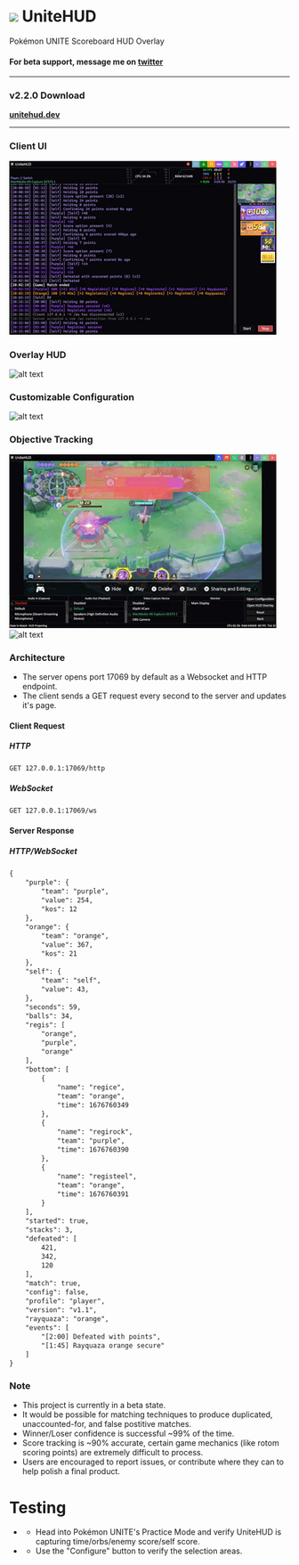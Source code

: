 # <img src='https://github.com/pidgy/UniteHUD/blob/master/assets/icon/icon.png' width='32'>  UniteHUD

Pokémon UNITE Scoreboard HUD Overlay

#### For beta support, message me on [twitter](https://twitter.com/pidgy_)
----
### v2.2.0 Download
**[unitehud.dev](https://unitehud.dev)**

----

### Client UI
![alt text](https://github.com/pidgy/unitehud/blob/master/.github/data/v2-ui.gif "UI")

### Overlay HUD
![alt text](https://github.com/pidgy/unitehud/blob/master/.github/data/v2-hud.gif "HUD")

### Customizable Configuration
![alt text](https://github.com/pidgy/unitehud/blob/master/.github/data/v2-projector.gif "Projector")

### Objective Tracking
![alt text](https://github.com/pidgy/unitehud/blob/master/.github/data/v2-registeel.gif "Registeel")
![alt text](https://github.com/pidgy/unitehud/blob/master/.github/data/v2-regieleki.gif "Regieleki")


### Architecture

- The server opens port 17069 by default as a Websocket and HTTP endpoint. 
- The client sends a GET request every second to the server and updates it's page.

#### Client Request
##### HTTP
```
GET 127.0.0.1:17069/http
```
##### WebSocket
```
GET 127.0.0.1:17069/ws
```

#### Server Response
##### HTTP/WebSocket
```
{
    "purple": {
        "team": "purple",
        "value": 254,
        "kos": 12
    },
    "orange": {
        "team": "orange",
        "value": 367,
        "kos": 21
    },
    "self": {
        "team": "self",
        "value": 43,
    },
    "seconds": 59,
    "balls": 34,
    "regis": [
        "orange",
        "purple",
        "orange"
    ],
    "bottom": [
        {
            "name": "regice",
            "team": "orange",
            "time": 1676760349
        },
        {
            "name": "regirock",
            "team": "purple",
            "time": 1676760390
        },
        {
            "name": "registeel",
            "team": "orange",
            "time": 1676760391
        }
    ],
    "started": true,
    "stacks": 3,
    "defeated": [
        421, 
        342, 
        120
    ],
    "match": true,
    "config": false,
    "profile": "player",
    "version": "v1.1",
    "rayquaza": "orange",
    "events": [
        "[2:00] Defeated with points", 
        "[1:45] Rayquaza orange secure"
    ]
}
```

### Note
- This project is currently in a beta state. 
- It would be possible for matching techniques to produce duplicated, unaccounted-for, and false postitive matches.
- Winner/Loser confidence is successful ~99% of the time.
- Score tracking is ~90% accurate, certain game mechanics (like rotom scoring points) are extremely difficult to process.
- Users are encouraged to report issues, or contribute where they can to help polish a final product.

# Testing
- - Head into Pokémon UNITE's Practice Mode and verify UniteHUD is capturing time/orbs/enemy score/self score.
- - Use the "Configure" button to verify the selection areas.

